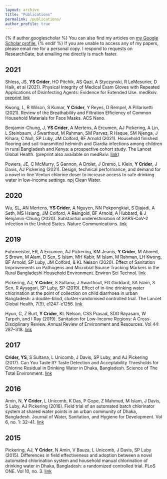 ```yaml
---
layout: archive
title: "Publications"
permalink: /publications/
author_profile: true
---
```


{% if author.googlescholar %}
  You can also find my articles on <u><a href="{{author.googlescholar}}">my Google Scholar profile</a>.</u>
{% endif %}
If you are unable to access any of my papers, please email me for a personal copy. I respond to requests on ResearchGate, but emailing me directly is much faster. 
<!--{% include base_path %}

{% for post in site.publications reversed %}
  {% include archive-single.html %}
{% endfor %}
-->
## 2021
Shless, JS, **YS Crider**, HO Pitchik, AS Qazi, A Styczynski, R LeMesurier, D Haik, et al (2021). Physical Integrity of Medical Exam Gloves with Repeated Applications of Disinfecting Agents: Evidence for Extended Use. medRxiv. [preprint link](https://doi.org/10.1101/2021.05.31.21258129)

Kwong, L, R Wilson, S Kumar, **Y Crider**, Y Reyes, D Rempel, A Pillarisetti (2021). Review of the Breathability and Filtration Efficiency of Common Household Materials for Face Masks. ACS Nano.

Benjamin-Chung, J, **YS Crider**, A Mertens, A Ercumen, AJ Pickering, A Lin, L Steinbaum, J Swarthout, M Rahman, SM Parvez, R Haque, SM Njenga, J Kihara, C Null, SP Luby, JM Colford, BF Arnold (2021). Household finished flooring and soil-transmitted helminth and Giardia infections among children in rural Bangladesh and Kenya: a prospective cohort study. The Lancet Global Health.
(preprint also available on medRxiv: [link](https://doi.org/10.1101/2020.06.23.20138578))

Powers, JE, C McMurry, S Gannon, A Drolet, J Oremo, L Klein, **Y Crider**, J Davis, AJ Pickering (2021). Design, technical performance, and demand for a novel in-line Venturi chlorine doser to increase access to safe drinking water in low-income settings. npj Clean Water. 

## 2020
Wu, SL, AN Mertens, **YS Crider**, A Nguyen, NN Pokpongkiat, S Djajadi, A Seth, MS Hsiang, JM Colford, A Reingold, BF Arnold, A Hubbard, & J Benjamin-Chung (2020). Substantial underestimation of SARS-CoV-2 infection in the United States. Nature Communications. [link](https://doi.org/10.1038/s41467-020-18272-4)

## 2019
Fuhrmeister, ER, A Ercumen, AJ Pickering, KM Jeanis, **Y Crider**, M Ahmed, S Brown, M Alam, D Sen, S Islam, MH Kabir, M Islam, M Rahman, LH Kwong, BF Arnold, SP Luby, JM Colford, & KL Nelson (2020). Effect of Sanitation Improvements on Pathogens and Microbial Source Tracking Markers in the Rural Bangladeshi Household Environment. Environ Sci Technol. [link](https://doi.org/10.1021/acs.est.9b04835)

Pickering, AJ, **Y Crider**, S Sultana, J Swarthout, FG Goddard, SA Islam, S Sen, R Ayyagari, SP Luby, SP (2019). Effect of in-line drinking water chlorination at the point of collection on child diarrhoea in urban Bangladesh: a double-blind, cluster-randomised controlled trial. The Lancet Global Health, 7(9), e1247–e1256. [link](https://doi.org/10.1016/S2214-109X(19)30315-8)

Hyun, C, Z Burt, **Y Crider**, KL Nelson, CSS Prasad, SDG Rayasam, W Tarpeh, and I Ray (2019). Sanitation for Low-Income Regions: A Cross-Disciplinary Review. Annual Review of Environment and Resources. Vol 44: 287–318. [link](https://doi.org/10.1146/annurev-environ-101718-033327)

## 2017
**Crider, YS**, S Sultana, L Unicomb, J Davis, SP Luby, and AJ Pickering (2017). Can You Taste It? Taste Detection and Acceptability Thresholds for Chlorine Residual in Drinking Water in Dhaka, Bangladesh. Science of The Total Environment. [link](https://doi.org/10.1016/j.scitotenv.2017.09.135)

## 2016
Amin, N, **Y Crider**, L Unicomb, K Das, P Gope, Z Mahmud, M Islam, J Davis, S Luby, AJ Pickering (2016). Field trial of an automated batch chlorinator system at shared water points in an urban community of Dhaka, Bangladesh. Journal of Water, Sanitation, and Hygiene for Development. Vol 6, no. 1: 32–41. [link](https://doi.org/10.2166/washdev.2016.027)

## 2015
Pickering, AJ, **Y Crider**, N Amin, V Bauza, L Unicomb, J Davis, SP Luby (2015). Differences in field effectiveness and adoption between a novel automated chlorination system and household manual chlorination of drinking water in Dhaka, Bangladesh: a randomized controlled trial. PLoS ONE. Vol 10, no. 3. [link](https://doi.org/10.1371/journal.pone.0118397)
